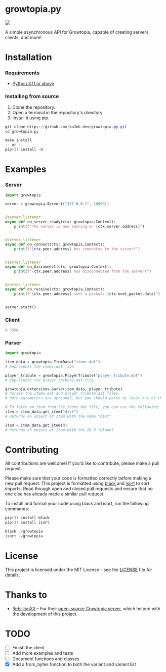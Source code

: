 # growtopia.py
[![](https://discord.com/api/guilds/1009905646897999913/embed.png)](https://discord.gg/3RYSVwBCQC)

A simple asynchronous API for Growtopia, capable of creating servers, clients, and more! 

# Installation
### Requirements
- [Python 3.11 or above](https://www.python.org/downloads/)

### Installing from source

1. Clone the repository.
2. Open a terminal in the repository's directory
3. Install it using pip.

```powershell
git clone https://github.com/kaJob-dev/growtopia.py.git
cd growtopia.py

make install
-- or --
pip(3) install -U .
```

# Examples
### Server
```python
import growtopia

server = growtopia.Server(("127.0.0.1", 10000))


@server.listener
async def on_server_ready(ctx: growtopia.Context):
    print(f"The server is now running on {ctx.server.address}")


@server.listener
async def on_connect(ctx: growtopia.Context):
    print(f"{ctx.peer.address} has connected to the server!")


@server.listener
async def on_disconnect(ctx: growtopia.Context):
    print(f"{ctx.peer.address} has disconnected from the server!")


@server.listener
async def on_receive(ctx: growtopia.Context):
    print(f"{ctx.peer.address} sent a packet: {ctx.enet_packet.data}")


server.start()
```

### Client
```python
# SOON
```

### Parser
```python
import growtopia

item_data = growtopia.ItemData("items.dat") 
# Represents the items.dat file

player_tribute = growtopia.PlayerTribute("player_tribute.dat") 
# Represents the player_tribute.dat file

growtopia.extensions.parse(item_data, player_tribute) 
# Parses the items.dat and player_tribute.dat files. 
# Both parameters are optional, but you should parse at least one of them.

# To fetch an item from the items.dat file, you can use the following:
item = item_data.get_item("dirt") 
# Returns an object of Item with the name "dirt"

item = item_data.get_item(0) 
# Returns an object of Item with the ID 0 (blank)
```


# Contributing
All contributions are welcome! If you'd like to contribute, please make a pull request.

Please make sure that your code is formatted correctly before making a new pull request. This project is formatted using [black](https://black.readthedocs.io/en/stable/) and [isort](https://pycqa.github.io/isort/) to sort imports. Read through open and closed pull requests and ensure that no one else has already made a similar pull request.

To install and format your code using black and isort, run the following commands:

```powershell
pip(3) install black
pip(3) install isort
```

```powershell
black ./growtopia
isort ./growtopia
```

# License
This project is licensed under the MIT License - see the [LICENSE](LICENSE) file for details.

# Thanks to
- [RebillionXX](https://github.com/RebillionXX) - For their [open-source Growtopia server](https://github.com/RebillionXX/GrowtopiaServer), which helped with the development of this project.

# TODO
- [ ] Finish the client
- [ ] Add more examples and tests
- [ ] Document functions and classes
- [x] Add a from_bytes function to both the variant and variant list